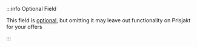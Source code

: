 :::info Optional Field

This field is [optional](/docs/terminology/required-fields), but omitting it may leave out functionality on Prisjakt for your offers

:::